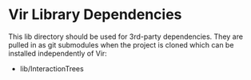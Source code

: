 # Vir Library Dependencies

This lib directory should be used for 3rd-party dependencies.  They are
pulled in as git submodules when the project is cloned
which can be installed independently of Vir:

* lib/InteractionTrees

